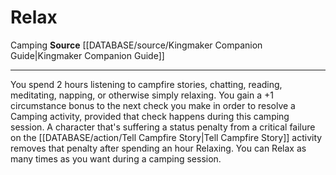 ﻿---
id: '1480'
name: Relax
rarity: Common
source: '[[DATABASE/source/Kingmaker Companion Guide|Kingmaker Companion Guide]]'
trait:
- '[[DATABASE/trait/Camping|Camping]]'
type: Action

---
# Relax

<span class="item-trait">Camping</span>
**Source** [[DATABASE/source/Kingmaker Companion Guide|Kingmaker Companion Guide]]

---
You spend 2 hours listening to campfire stories, chatting, reading, meditating, napping, or otherwise simply relaxing. You gain a +1 circumstance bonus to the next check you make in order to resolve a Camping activity, provided that check happens during this camping session.
 A character that's suffering a status penalty from a critical failure on the [[DATABASE/action/Tell Campfire Story|Tell Campfire Story]] activity removes that penalty after spending an hour Relaxing. You can Relax as many times as you want during a camping session.